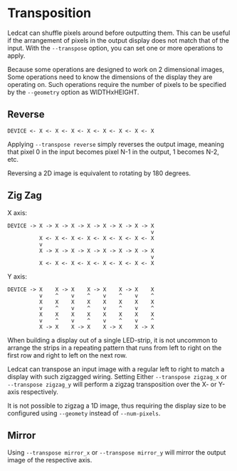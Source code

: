 Transposition
=============

Ledcat can shuffle pixels around before outputting them. This can be useful if
the arrangement of pixels in the output display does not match that of the
input. With the `--transpose` option, you can set one or more operations to apply.

Because some operations are designed to work on 2 dimensional images, Some
operations need to know the dimensions of the display they are operating on.
Such operations require the number of pixels to be specified by the
`--geometry` option as WIDTHxHEIGHT.

## Reverse

    DEVICE <- X <- X <- X <- X <- X <- X <- X <- X

Applying `--transpose reverse` simply reverses the output image, meaning that
pixel 0 in the input becomes pixel N-1 in the output, 1 becomes N-2, etc.

Reversing a 2D image is equivalent to rotating by 180 degrees.

## Zig Zag

X axis:

    DEVICE -> X -> X -> X -> X -> X -> X -> X -> X
                                                 v
              X <- X <- X <- X <- X <- X <- X <- X
              v
              X -> X -> X -> X -> X -> X -> X -> X
                                                 v
              X <- X <- X <- X <- X <- X <- X <- X

Y axis:

    DEVICE -> X    X -> X    X -> X    X -> X    X
              v    ^    v    ^    v    ^    v    ^
              X    X    X    X    X    X    X    X
              v    ^    v    ^    v    ^    v    ^
              X    X    X    X    X    X    X    X
              v    ^    v    ^    v    ^    v    ^
              X -> X    X -> X    X -> X    X -> X

When building a display out of a single LED-strip, it is not uncommon to
arrange the strips in a repeating pattern that runs from left to right on the
first row and right to left on the next row.

Ledcat can transpose an input image with a regular left to right to match a
display with such zigzagged wiring. Setting Either `--transpose zigzag_x` or
`--transpose zigzag_y` will perform a zigzag transposition over the X- or
Y-axis respectively.

It is not possible to zigzag a 1D image, thus requiring the display size to be
configured using `--geomety` instead of `--num-pixels`.

## Mirror
Using `--transpose mirror_x` or `--transpose mirror_y` will mirror the output
image of the respective axis.
